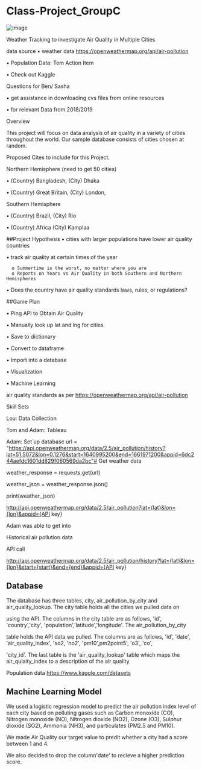 # Class-Project_GroupC


![image](https://user-images.githubusercontent.com/117233641/228967655-f00c75f4-170b-466c-934b-5e20b575e266.png)



Weather Tracking to investigate Air Quality in Multiple Cities

data source 
•	weather data https://openweathermap.org/api/air-pollution

•	Population Data: Tom Action Item 

•	Check out Kaggle

Questions for Ben/ Sasha

•	get assistance in downloading cvs files from online resources

•	for relevant Data from 2018/2019

Overview

This project will focus on data analysis of air quality in a variety of cities throughout the world. Our sample database consists of cities chosen at random.

Proposed Cites to include for this Project.

Northern Hemisphere (need to get 50 cities) 

•	(Country) Bangladesh, (City) Dhaka

•	(Country) Great Britain, (City) London, 

Southern Hemisphere

•	(Country) Brazil, (City) Rio 

•	(Country) Africa (City) Kamplaa
 
 
##Project Hypothesis
•	cities with larger populations have lower air quality countries 

•	track air quality at certain times of the year  

      o	Summertime is the worst, no matter where you are
      o	Reports on Years vs Air Quality in both Southern and Northern Hemispheres
•	Does the country have air quality standards laws, rules, or regulations?

##Game Plan

•	Ping API to Obtain Air Quality 

•	Manually look up lat and lng for cities

•	Save to dictionary 

•	Convert to dataframe

•	Import into a database 

•	Visualization

•	Machine Learning 

 air quality standards as per https://openweathermap.org/api/air-pollution
 



Skill Sets

Lou: Data Collection

Tom and Adam: Tableau

Adam: Set up database 
url = "https://api.openweathermap.org/data/2.5/air_pollution/history?lat=51.5072&lon=0.1276&start=1640995200&end=1661971200&appid=6dc244aefdc1601dd829f060569da2bc"# Get weather data

weather_response = requests.get(url)

weather_json = weather_response.json()

print(weather_json)

http://api.openweathermap.org/data/2.5/air_pollution?lat={lat}&lon={lon}&appid={API key}

Adam was able to get into

Historical air pollution data

API call

http://api.openweathermap.org/data/2.5/air_pollution/history?lat={lat}&lon={lon}&start={start}&end={end}&appid={API key}

## Database

The database has three tables, city, air_pollution_by_city and air_quality_lookup. The city table holds all the cities we pulled data on

using the API. The columns in the city table are as follows, 'id', 'country','city', 'population','latitude','longitude'. The air_pollution_by_city

table holds the API data we pulled. The columns are as follows, 'id', 'date', 'air_quality_index', 'so2, 'no2', 'pm10',pm2point5', 'o3', 'co',

'city_id'. The last table is the 'air_quality_lookup' table which maps the air_qulaity_index to a description of the air quality. 

Population data
https://www.kaggle.com/datasets

## Machine Learning Model
We used a logistic regression model to predict the air pollution index level of each city based on polluting gases such as Carbon monoxide (CO), Nitrogen monoxide (NO), Nitrogen dioxide (NO2), Ozone (O3), Sulphur dioxide (SO2), Ammonia (NH3), and particulates (PM2.5 and PM10).

We made Air Quality our target value to predit whether a city had a score between 1 and 4.

We also decided to drop the column'date' to recieve a higher prediction score. 



